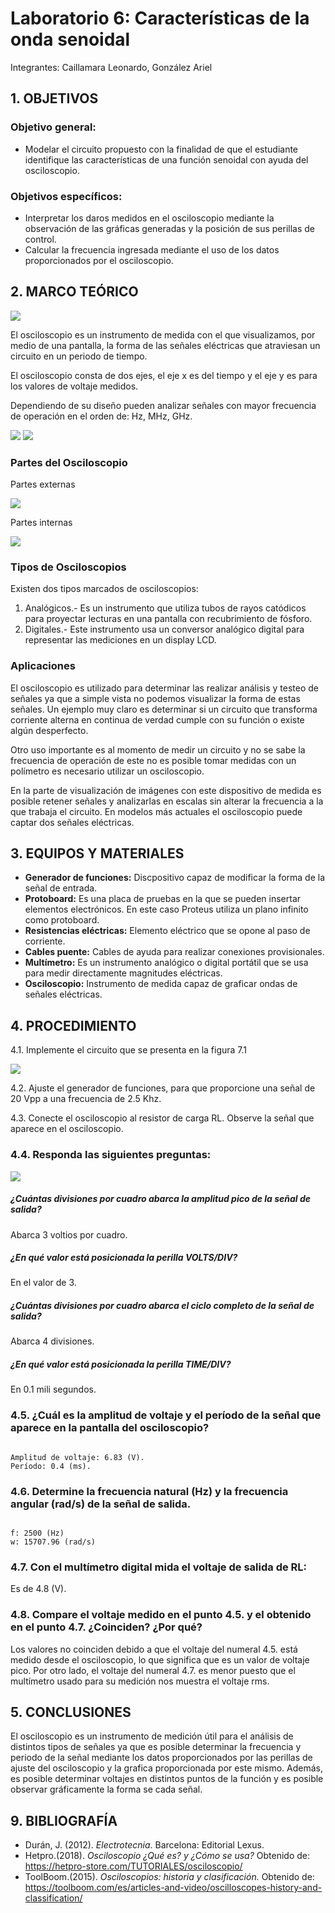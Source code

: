# Laboratorio 6: Características de la onda senoidal
Integrantes: Caillamara Leonardo, González Ariel
## 1. OBJETIVOS

### Objetivo general:
* Modelar el circuito propuesto con la finalidad de que el estudiante identifique las características de una función senoidal con ayuda del osciloscopio.

### Objetivos específicos:
*	Interpretar los daros medidos en el osciloscopio mediante la observación de las gráficas generadas y la posición de sus perillas de control.
*	Calcular la frecuencia ingresada mediante el uso de los datos proporcionados por el osciloscopio.


## 2. MARCO TEÓRICO

![](https://github.com/ArielAGH/Laboratorio6/blob/main/Img/Osciloscopio.png)

El osciloscopio es un instrumento de medida con el que visualizamos, por medio de una pantalla, la forma de las señales eléctricas que atraviesan un circuito en un periodo de tiempo.

El osciloscopio consta de dos ejes, el eje x es del tiempo y el eje y es para los valores de voltaje medidos.

Dependiendo de su diseño pueden analizar señales con mayor frecuencia de operación en el orden de: Hz, MHz, GHz.

![](https://github.com/ArielAGH/Laboratorio6/blob/main/Img/Osciloscopio2.png)
![](https://github.com/ArielAGH/Laboratorio6/blob/main/Img/Onda.png)

### Partes del Osciloscopio

Partes externas

![](https://github.com/ArielAGH/Laboratorio6/blob/main/Img/PartesExternas.png)

Partes internas

![](https://github.com/ArielAGH/Laboratorio6/blob/main/Img/PartesInternas.png)

### Tipos de Osciloscopios

Existen dos tipos marcados de osciloscopios:

1. Analógicos.- Es un instrumento que utiliza tubos de rayos catódicos para proyectar lecturas en una pantalla con recubrimiento de fósforo.
2. Digitales.- Este instrumento usa un conversor analógico digital para representar las mediciones en un display LCD.

### Aplicaciones

El osciloscopio es utilizado para determinar las realizar análisis y testeo de señales ya que a simple vista no podemos visualizar la forma de estas señales. Un ejemplo muy claro es determinar si un circuito que transforma corriente alterna en continua de verdad cumple con su función o existe algún desperfecto.

Otro uso importante es al momento de medir un circuito y no se sabe la frecuencia de operación de este no es posible tomar medidas con un polímetro es necesario utilizar un osciloscopio.

En la parte de visualización de imágenes con este dispositivo de medida es posible retener señales y analizarlas en escalas sin alterar la frecuencia a la que trabaja el circuito. En modelos más actuales el osciloscopio puede captar dos señales eléctricas. 

## 3. EQUIPOS Y MATERIALES

* **Generador de funciones:** Discpositivo capaz de modificar la forma de la señal de entrada.
* **Protoboard:** Es una placa de pruebas en la que se pueden insertar elementos electrónicos. En este caso Proteus utiliza un plano infinito como protoboard.
* **Resistencias eléctricas:** Elemento eléctrico que se opone al paso de corriente.
* **Cables puente:** Cables de ayuda para realizar conexiones provisionales.
* **Multímetro:** Es un instrumento analógico o digital portátil que se usa para medir directamente magnitudes eléctricas.
* **Osciloscopio:** Instrumento de medida capaz de graficar ondas de señales eléctricas.

## 4. PROCEDIMIENTO

4.1. Implemente el circuito que se presenta en la figura 7.1

![](https://github.com/ArielAGH/Laboratorio6/blob/main/Img/Circuito.png)

4.2. Ajuste el generador de funciones, para que proporcione una señal de 20 Vpp a
una frecuencia de 2.5 Khz.

4.3. Conecte el osciloscopio al resistor de carga RL. Observe la señal que aparece en
el osciloscopio.

### 4.4. Responda las siguientes preguntas:

![](https://github.com/ArielAGH/Laboratorio6/blob/main/Img/DCACLab.png)

##### ¿Cuántas divisiones por cuadro abarca la amplitud pico de la señal de salida?
Abarca 3 voltios por cuadro.

##### ¿En qué valor está posicionada la perilla VOLTS/DIV?
En el valor de 3.

##### ¿Cuántas divisiones por cuadro abarca el ciclo completo de la señal de salida?
Abarca 4 divisiones.

##### ¿En qué valor está posicionada la perilla TIME/DIV?
En 0.1 mili segundos.

### 4.5. ¿Cuál es la amplitud de voltaje y el período de la señal que aparece en la pantalla del osciloscopio?
<pre><code>
Amplitud de voltaje: 6.83 (V).
Período: 0.4 (ms).
</code></pre>

### 4.6. Determine la frecuencia natural (Hz) y la frecuencia angular (rad/s) de la señal de salida.
<pre><code>
f: 2500 (Hz)
w: 15707.96 (rad/s)
</code></pre>

### 4.7. Con el multímetro digital mida el voltaje de salida de RL:
Es de 4.8 (V).

### 4.8. Compare el voltaje medido en el punto 4.5. y el obtenido en el punto 4.7. ¿Coinciden? ¿Por qué?
Los valores no coinciden debido a que el voltaje del numeral 4.5. está medido desde el osciloscopio, lo que significa que es un valor de voltaje pico. Por otro lado, el voltaje del numeral 4.7. es menor puesto que el multímetro usado para su medición nos muestra el voltaje rms.

## 5. CONCLUSIONES

El osciloscopio es un instrumento de medición útil para el análisis de distintos tipos de señales ya que es posible determinar la frecuencia y periodo de la señal mediante los datos proporcionados por las perillas de ajuste del osciloscopio y la grafica proporcionada por este mismo. Además, es posible determinar voltajes en distintos puntos de la función y es posible observar gráficamente la forma se cada señal.

## 9. BIBLIOGRAFÍA

* Durán, J. (2012). *Electrotecnia*. Barcelona: Editorial Lexus.
* Hetpro.(2018). *Osciloscopio ¿Qué es? y ¿Cómo se usa?* Obtenido de: https://hetpro-store.com/TUTORIALES/osciloscopio/
* ToolBoom.(2015). *Osciloscopios: historia y clasificación.* Obtenido de: https://toolboom.com/es/articles-and-video/oscilloscopes-history-and-classification/

